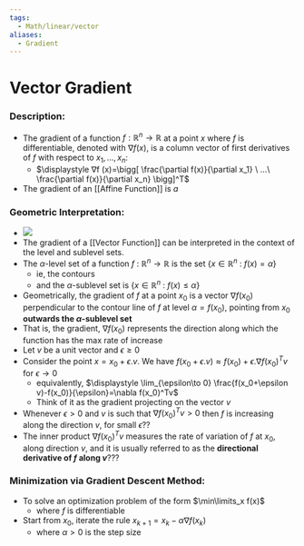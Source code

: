 ```yaml
---
tags:
  - Math/linear/vector
aliases:
  - Gradient
---
```

# Vector Gradient
### Description:
- The gradient of a function $f :\mathbb R^n \to \mathbb R$ at a point $x$ where $f$ is differentiable, denoted with $∇f (x)$, is a column vector of first derivatives of $f$ with respect to $x_1, . . . , x_n$:
	- $\displaystyle ∇f (x)=\bigg[ \frac{\partial f(x)}{\partial x_1}    \ ...\ \frac{\partial f(x)}{\partial x_n}  \bigg]^T$ 
- The gradient of an [[Affine Function]] is $a$
### Geometric Interpretation:
- ![](https://www.math.net/img/a/calculus/vectors/gradient/gradient.png)
- The gradient of a [[Vector Function]] can be interpreted in the context of the level and sublevel sets.
- The $\alpha$-level set of a function $f\ : \ \mathbb R^n\to \mathbb R$ is the set $\{ x\in \mathbb R^n\ : \ f(x)=\alpha\}$
	- ie, the contours
	- and the $\alpha$-sublevel set is $\{ x\in \mathbb R^n\ : \ f(x)\le \alpha\}$
- Geometrically, the gradient of $f$ at a point $x_0$ is a vector $∇f (x_0)$ perpendicular to the contour line of $f$ at level $α = f (x_0)$, pointing from $x_0$  **outwards the $\alpha$-sublevel set** 
- That is, the gradient, $\nabla f(x_0)$ represents the direction along which the function has the max rate of increase
- Let $v$ be a unit vector and $\epsilon\ge 0$
- Consider the point $x=x_0+\epsilon.v$. We have $f(x_0+\epsilon.v)\approx f(x_0)+\epsilon. \nabla f(x_0)^T v$  for $\epsilon \to 0$
	- equivalently, $\displaystyle \lim_{\epsilon\to 0} \frac{f(x_0+\epsilon v)-f(x_0)}{\epsilon}=\nabla f(x_0)^Tv$
	- Think of it as the gradient projecting on the vector $v$
- Whenever $\epsilon> 0$ and $v$ is such that $\nabla f(x_0)^Tv>0$ then $f$ is increasing along the direction $v$, for small $\epsilon$??
- The inner product $\nabla f(x_0)^Tv$ measures the rate of variation of $f$ at $x_0$, along direction $v$, and it is usually referred to as the **directional derivative of $f$ along $v$**???
### Minimization via Gradient Descent Method:
- To solve an optimization problem of the form $\min\limits_x f(x)$ 
	- where $f$ is differentiable
- Start from $x_0$, iterate the rule $x_{k+1}=x_k - \alpha \nabla f(x_k)$
	- where $\alpha \gt 0$ is the step size
